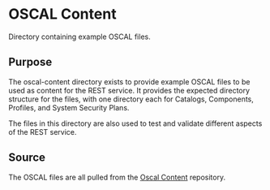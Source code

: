 # OSCAL Content

Directory containing example OSCAL files.

## Purpose
The oscal-content directory exists to provide example OSCAL files to
be used as content for the REST service. It provides the expected
directory structure for the files, with one directory each for
Catalogs, Components, Profiles, and System Security Plans.

The files in this directory are also used to test and validate different
aspects of the REST service.

## Source
The OSCAL files are all pulled from the [Oscal Content](https://github.com/EasyDynamics/oscal-content)
repository.